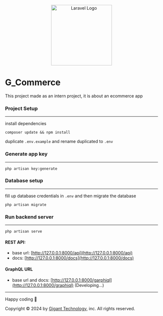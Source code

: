 <p align="center"><a href="https://laravel.com" target="_blank"><img src="https://drive.google.com/uc?export=view&id=1W0gAjU3Z_u2-34cAODGGmwXjNky1dSc3" height="200" alt="Laravel Logo"></a></p>


[//]: # (<p align="center">)

[//]: # (<a href="https://github.com/laravel/framework/actions"><img src="https://github.com/laravel/framework/workflows/tests/badge.svg" alt="Build Status"></a>)

[//]: # (<a href="https://packagist.org/packages/laravel/framework"><img src="https://img.shields.io/packagist/dt/laravel/framework" alt="Total Downloads"></a>)

[//]: # (<a href="https://packagist.org/packages/laravel/framework"><img src="https://img.shields.io/packagist/v/laravel/framework" alt="Latest Stable Version"></a>)

[//]: # (<a href="https://packagist.org/packages/laravel/framework"><img src="https://img.shields.io/packagist/l/laravel/framework" alt="License"></a>)

[//]: # (</p>)


# G_Commerce 
This project made as an intern project, it is about an ecommerce app


### Project Setup

---
install dependencies
```
composer update && npm install
```

duplicate `.env.example` and rename duplicated to `.env`


### Generate app key

---

```
php artisan key:generate
```
### Database setup

---
fill up database credentials in `.env` and then migrate the database
```
php artisan migrate
```

### Run backend server

---

```
php artisan serve 
```

#### REST API:
- base url: [http://127.0.0.1:8000/api](http://127.0.0.1:8000/api)
- docs: [http://127.0.0.1:8000/docs](http://127.0.0.1:8000/docs)
#### GraphQL URL
- base url and docs: [http://127.0.0.1:8000/garphiql](http://127.0.0.1:8000/graphiql) (Developing...)
    
---
Happy coding 🥰


Copyright © 2024 by [Gigant Technology](https://www.gigant.tech/), inc. All rights reserved.


